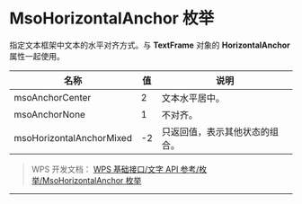 # MsoHorizontalAnchor 枚举

指定文本框架中文本的水平对齐方式。与 **TextFrame** 对象的 **HorizontalAnchor** 属性一起使用。

| 名称                     | 值  | 说明                           |
|--------------------------|-----|--------------------------------|
| msoAnchorCenter          | 2   | 文本水平居中。                 |
| msoAnchorNone            | 1   | 不对齐。                       |
| msoHorizontalAnchorMixed | -2  | 只返回值，表示其他状态的组合。 |

> WPS 开发文档： [WPS 基础接口/文字 API 参考/枚举/MsoHorizontalAnchor 枚举](https://qn.cache.wpscdn.cn/encs/doc/office_v19/topics/WPS%20%E5%9F%BA%E7%A1%80%E6%8E%A5%E5%8F%A3/%E6%96%87%E5%AD%97%20API%20%E5%8F%82%E8%80%83/%E6%9E%9A%E4%B8%BE/MsoHorizontalAnchor%20%E6%9E%9A%E4%B8%BE.html)

------------------------------------------------------------------------
